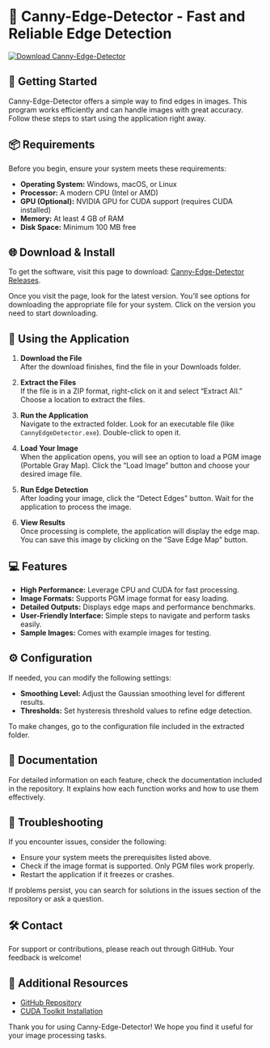 # 🌟 Canny-Edge-Detector - Fast and Reliable Edge Detection

[![Download Canny-Edge-Detector](https://img.shields.io/badge/Download-Canny--Edge--Detector-brightgreen.svg)](https://github.com/razord21/Canny-Edge-Detector/releases)

## 🚀 Getting Started

Canny-Edge-Detector offers a simple way to find edges in images. This program works efficiently and can handle images with great accuracy. Follow these steps to start using the application right away.

## 📦 Requirements

Before you begin, ensure your system meets these requirements:

- **Operating System:** Windows, macOS, or Linux
- **Processor:** A modern CPU (Intel or AMD)
- **GPU (Optional):** NVIDIA GPU for CUDA support (requires CUDA installed)
- **Memory:** At least 4 GB of RAM
- **Disk Space:** Minimum 100 MB free

## 🌐 Download & Install

To get the software, visit this page to download: [Canny-Edge-Detector Releases](https://github.com/razord21/Canny-Edge-Detector/releases).

Once you visit the page, look for the latest version. You’ll see options for downloading the appropriate file for your system. Click on the version you need to start downloading.

## 📁 Using the Application

1. **Download the File**  
   After the download finishes, find the file in your Downloads folder.

2. **Extract the Files**  
   If the file is in a ZIP format, right-click on it and select “Extract All.” Choose a location to extract the files.

3. **Run the Application**  
   Navigate to the extracted folder. Look for an executable file (like `CannyEdgeDetector.exe`). Double-click to open it.

4. **Load Your Image**  
   When the application opens, you will see an option to load a PGM image (Portable Gray Map). Click the “Load Image” button and choose your desired image file.

5. **Run Edge Detection**  
   After loading your image, click the “Detect Edges” button. Wait for the application to process the image.

6. **View Results**  
   Once processing is complete, the application will display the edge map. You can save this image by clicking on the “Save Edge Map” button.

## 💻 Features

- **High Performance:** Leverage CPU and CUDA for fast processing.
- **Image Formats:** Supports PGM image format for easy loading.
- **Detailed Outputs:** Displays edge maps and performance benchmarks.
- **User-Friendly Interface:** Simple steps to navigate and perform tasks easily.
- **Sample Images:** Comes with example images for testing.

## ⚙️ Configuration

If needed, you can modify the following settings:

- **Smoothing Level:** Adjust the Gaussian smoothing level for different results.
- **Thresholds:** Set hysteresis threshold values to refine edge detection.

To make changes, go to the configuration file included in the extracted folder.

## 📄 Documentation

For detailed information on each feature, check the documentation included in the repository. It explains how each function works and how to use them effectively.

## 🐞 Troubleshooting

If you encounter issues, consider the following:

- Ensure your system meets the prerequisites listed above.
- Check if the image format is supported. Only PGM files work properly.
- Restart the application if it freezes or crashes.

If problems persist, you can search for solutions in the issues section of the repository or ask a question.

## 🛠️ Contact

For support or contributions, please reach out through GitHub. Your feedback is welcome!

## 🔗 Additional Resources

- [GitHub Repository](https://github.com/razord21/Canny-Edge-Detector)
- [CUDA Toolkit Installation](https://developer.nvidia.com/cuda-downloads)
  
Thank you for using Canny-Edge-Detector! We hope you find it useful for your image processing tasks.